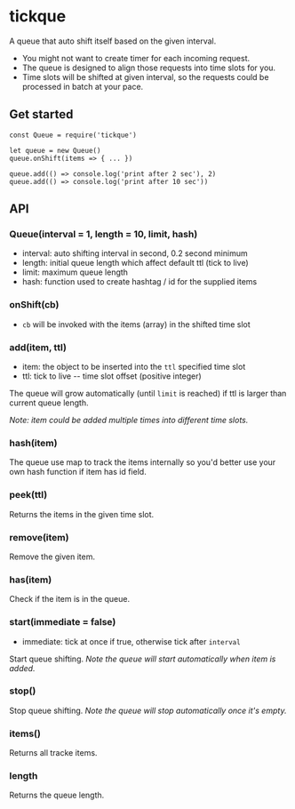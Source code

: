 # tickque
A queue that auto shift itself based on the given interval.

- You might not want to create timer for each incoming request.
- The queue is designed to align those requests into time slots for you.
- Time slots will be shifted at given interval, so the requests could be processed in batch at your pace.

## Get started

```
const Queue = require('tickque')

let queue = new Queue()
queue.onShift(items => { ... })

queue.add(() => console.log('print after 2 sec'), 2)
queue.add(() => console.log('print after 10 sec'))
```

## API

### Queue(interval = 1, length = 10, limit, hash)
- interval: auto shifting interval in second, 0.2 second minimum
- length: initial queue length which affect default ttl (tick to live)
- limit: maximum queue length
- hash: function used to create hashtag / id for the supplied items

### onShift(cb)
- `cb` will be invoked with the items (array) in the shifted time slot

### add(item, ttl)
- item: the object to be inserted into the `ttl` specified time slot
- ttl: tick to live -- time slot offset (positive integer)

The queue will grow automatically (until `limit` is reached) if ttl is larger than current queue length.

*Note: item could be added multiple times into different time slots.*

### hash(item)
The queue use map to track the items internally so you'd better use your own hash function if item has id field.

### peek(ttl)
Returns the items in the given time slot.

### remove(item)
Remove the given item.

### has(item)
Check if the item is in the queue.

### start(immediate = false)
- immediate: tick at once if true, otherwise tick after `interval`

Start queue shifting. *Note the queue will start automatically when item is added.*

### stop()
Stop queue shifting. *Note the queue will stop automatically once it's empty.*

### items()
Returns all tracke items.

### length
Returns the queue length.
